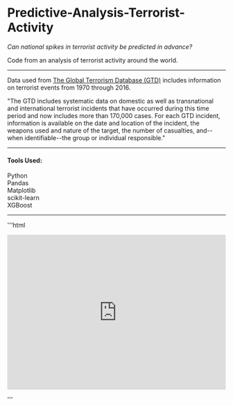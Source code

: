 # Predictive-Analysis-Terrorist-Activity
*Can national spikes in terrorist activity be predicted in advance?*

Code from an analysis of terrorist activity around the world. 

***
Data used from [The Global Terrorism Database (GTD)](http://www.start.umd.edu/gtd/about/) includes information on terrorist events from 1970 through 2016.

"The GTD includes systematic data on domestic as well as transnational and international terrorist incidents that have occurred during this time period and now includes more than 170,000 cases. For each GTD incident, information is available on the date and location of the incident, the weapons used and nature of the target, the number of casualties, and--when identifiable--the group or individual responsible."

***
#### Tools Used:  
Python  
Pandas  
Matplotlib  
scikit-learn  
XGBoost  

***
'''html  
<div id = "video-container">

<iframe src="https://cdn.rawgit.com/Toni-Antonova/Predictive-Analysis-Terrorist-Activity/d2beb08/index.html" frameborder="0" scrolling="no" height="780" width="1100" allowfullscreen=""></iframe>

</div>

<style>
#video-container {
    position: relative;
    padding-bottom: 70.9%;
    padding-top: 0px;
    height: 0;
    overflow: scroll;
}

#video-container iframe {
    position: absolute;
    top:0;
    left: 0;
    width: 100%;
    height: 100%;
}

</style>

<script>
    var winWidth = Math.ceil(window.innerWidth)
    || Math.ceil(document.documentElement.clientWidth)
    || Math.ceil(document.body.clientWidth);

    var winHeight = Math.ceil(window.innerHeight)
    || Math.ceil(document.documentElement.clientHeight)
    || Math.ceil(document.body.clientHeight);

        if (winWidth <= 600) {
          document.getElementById("video-container").style.   padding = '0 0 300% 0';}
</script>
'''

